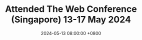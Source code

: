 ---
title: Attended The Web Conference (Singapore) 13-17 May 2024
date: 2024-05-13 08:00:00 +0800
---